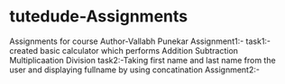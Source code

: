 # tutedude-Assignments
Assignments for course
Author-Vallabh Punekar
Assignment1:-
task1:-created basic calculator which performs Addition Subtraction Multiplicaation Division
task2:-Taking first name and last name from the user and displaying fullname by using concatination
Assignment2:-
